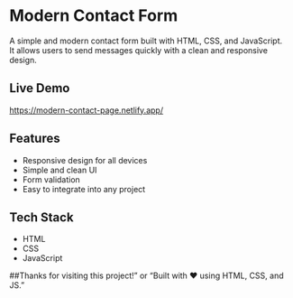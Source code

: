 # Modern Contact Form
A simple and modern contact form built with HTML, CSS, and JavaScript.  
It allows users to send messages quickly with a clean and responsive design.  

## Live Demo
https://modern-contact-page.netlify.app/

## Features
- Responsive design for all devices
- Simple and clean UI
- Form validation
- Easy to integrate into any project
  
  
## Tech Stack
- HTML
- CSS
- JavaScript

##Thanks for visiting this project!” or “Built with ❤️ using HTML, CSS, and JS.”


